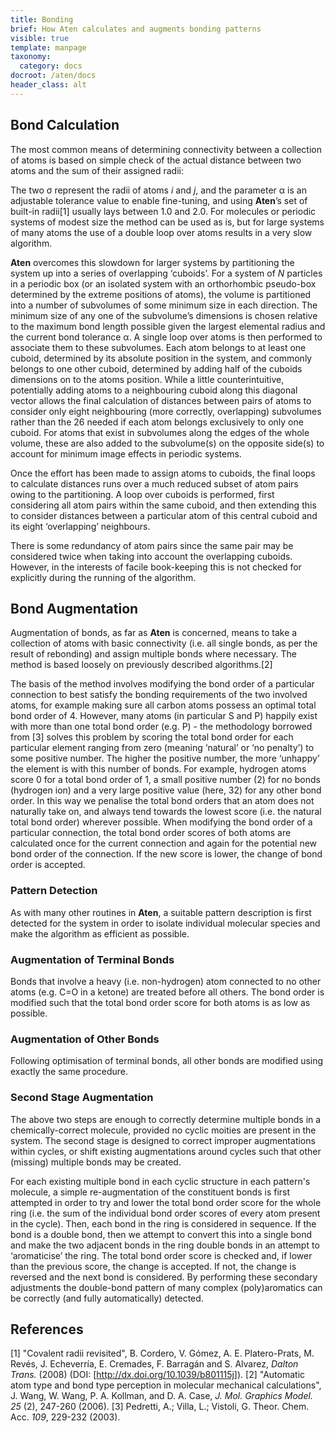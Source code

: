 ```yaml
---
title: Bonding
brief: How Aten calculates and augments bonding patterns
visible: true
template: manpage
taxonomy:
  category: docs
docroot: /aten/docs
header_class: alt
---
```


## Bond Calculation <a id="bonding"></a>

The most common means of determining connectivity between a collection of atoms is based on simple check of the actual distance between two atoms and the sum of their assigned radii:

The two σ represent the radii of atoms _i_ and _j_, and the parameter α is an adjustable tolerance value to enable fine-tuning, and using **Aten**’s set of built-in radii[1] usually lays between 1.0 and 2.0. For molecules or periodic systems of modest size the method can be used as is, but for large systems of many atoms the use of a double loop over atoms results in a very slow algorithm.

**Aten** overcomes this slowdown for larger systems by partitioning the system up into a series of overlapping ‘cuboids’. For a system of _N_ particles in a periodic box (or an isolated system with an orthorhombic pseudo-box determined by the extreme positions of atoms), the volume is partitioned into a number of subvolumes of some minimum size in each direction. The minimum size of any one of the subvolume’s dimensions is chosen relative to the maximum bond length possible given the largest elemental radius and the current bond tolerance α. A single loop over atoms is then performed to associate them to these subvolumes. Each atom belongs to at least one cuboid, determined by its absolute position in the system, and commonly belongs to one other cuboid, determined by adding half of the cuboids dimensions on to the atoms position. While a little counterintuitive, potentially adding atoms to a neighbouring cuboid along this diagonal vector allows the final calculation of distances between pairs of atoms to consider only eight neighbouring (more correctly, overlapping) subvolumes rather than the 26 needed if each atom belongs exclusively to only one cuboid. For atoms that exist in subvolumes along the edges of the whole volume, these are also added to the subvolume(s) on the opposite side(s) to account for minimum image effects in periodic systems.

Once the effort has been made to assign atoms to cuboids, the final loops to calculate distances runs over a much reduced subset of atom pairs owing to the partitioning. A loop over cuboids is performed, first considering all atom pairs within the same cuboid, and then extending this to consider distances between a particular atom of this central cuboid and its eight ‘overlapping’ neighbours.

There is some redundancy of atom pairs since the same pair may be considered twice when taking into account the overlapping cuboids.  However, in the interests of facile book-keeping this is not checked for explicitly during the running of the algorithm.

## Bond Augmentation <a id="augmentation"></a>

Augmentation of bonds, as far as **Aten** is concerned, means to take a collection of atoms with basic connectivity (i.e. all single bonds, as per the result of rebonding) and assign multiple bonds where necessary. The method is based loosely on previously described algorithms.[2]

The basis of the method involves modifying the bond order of a particular connection to best satisfy the bonding requirements of the two involved atoms, for example making sure all carbon atoms possess an optimal total bond order of 4. However, many atoms (in particular S and P) happily exist with more than one total bond order (e.g. P) - the methodology borrowed from [3] solves this problem by scoring the total bond order for each particular element ranging from zero (meaning ‘natural’ or ‘no penalty’) to some positive number. The higher the positive number, the more ‘unhappy’ the element is with this number of bonds. For example, hydrogen atoms score 0 for a total bond order of 1, a small positive number (2) for no bonds (hydrogen ion) and a very large positive value (here, 32) for any other bond order. In this way we penalise the total bond orders that an atom does not naturally take on, and always tend towards the lowest score (i.e. the natural total bond order) wherever possible. When modifying the bond order of a particular connection, the total bond order scores of both atoms are calculated once for the current connection and again for the potential new bond order of the connection. If the new score is lower, the change of bond order is accepted.

### Pattern Detection

As with many other routines in **Aten**, a suitable pattern description is first detected for the system in order to isolate individual molecular species and make the algorithm as efficient as possible.

### Augmentation of Terminal Bonds

Bonds that involve a heavy (i.e. non-hydrogen) atom connected to no other atoms (e.g. C=O in a ketone) are treated before all others. The bond order is modified such that the total bond order score for both atoms is as low as possible.

### Augmentation of Other Bonds

Following optimisation of terminal bonds, all other bonds are modified using exactly the same procedure.

### Second Stage Augmentation

The above two steps are enough to correctly determine multiple bonds in a chemically-correct molecule, provided no cyclic moities are present in the system. The second stage is designed to correct improper augmentations within cycles, or shift existing augmentations around cycles such that other (missing) multiple bonds may be created.

For each existing multiple bond in each cyclic structure in each pattern's molecule, a simple re-augmentation of the constituent bonds is first attempted in order to try and lower the total bond order score for the whole ring (i.e. the sum of the individual bond order scores of every atom present in the cycle). Then, each bond in the ring is considered in sequence.  If the bond is a double bond, then we attempt to convert this into a single bond and make the two adjacent bonds in the ring double bonds in an attempt to ‘aromaticise’ the ring. The total bond order score is checked and, if lower than the previous score, the change is accepted. If not, the change is reversed and the next bond is considered. By performing these secondary adjustments the double-bond pattern of many complex (poly)aromatics can be correctly (and fully automatically) detected.


## References

[1] "Covalent radii revisited", B. Cordero, V. Gómez, A. E.  Platero-Prats, M. Revés, J. Echeverría, E. Cremades, F. Barragán and S. Alvarez, _Dalton Trans._ (2008) (DOI: [http://dx.doi.org/10.1039/b801115j]).
[2] "Automatic atom type and bond type perception in molecular mechanical calculations", J. Wang, W. Wang, P. A. Kollman, and D. A. Case, _J. Mol. Graphics Model._ _25_ (2), 247-260 (2006).
[3] Pedretti, A.; Villa, L.; Vistoli, G. Theor. Chem. Acc. _109_, 229-232 (2003).


